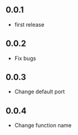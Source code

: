 ## 0.0.1

- first release

## 0.0.2

- Fix bugs

## 0.0.3

- Change default port

## 0.0.4

- Change function name
